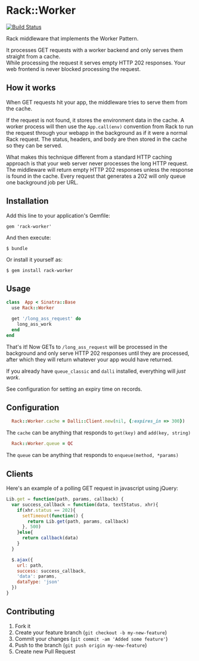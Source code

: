 # Rack::Worker

[![Build Status](https://secure.travis-ci.org/csquared/rack-worker.png)](http://travis-ci.org/csquared/rack-worker)

  Rack middleware that implements the Worker Pattern.

  It processes GET requests with a worker backend and only serves them straight from a cache.  
  While processing the request it serves empty HTTP 202 responses.
  Your web frontend is never blocked processing the request.


## How it works

  When GET requests hit your app, the middleware tries to serve them from the cache.

  If the request is not found, it stores the environment data in the cache.  A worker
  process will then use the `App.call(env)` convention from Rack to run the request through
  your webapp in the background as if it were a normal Rack request.  The status, headers,
  and body are then stored in the cache so they can be served.  

  What makes this technique different from a standard HTTP caching approach is that your
  web server never processes the long HTTP request.  The middleware will return empty 
  HTTP 202 responses unless the response is found in the cache.  Every request that generates
  a 202 will only queue one background job per URL.

## Installation

Add this line to your application's Gemfile:

    gem 'rack-worker'

And then execute:

    $ bundle

Or install it yourself as:

    $ gem install rack-worker

## Usage

```ruby
class  App < Sinatra::Base
  use Rack::Worker

  get '/long_ass_request' do
    long_ass_work
  end
end
```

That's it! Now GETs to `/long_ass_request` will be processed in the background and only
serve HTTP 202 responses until they are processed, after which they will return whatever your
app would have returned.

If you already have `queue_classic` and `dalli` installed, everything will *just work*.

See configuration for setting an expiry time on records.

## Configuration

```ruby
  Rack::Worker.cache = Dalli::Client.new(nil, {:expires_in => 300})
```
The `cache` can be anything that responds to `get(key)` and `add(key, string)`

```ruby
  Rack::Worker.queue = QC
```
The `queue` can be anything that responds to `enqueue(method, *params)` 

## Clients

Here's an example of a polling GET request in javascript using jQuery:

```javascript
Lib.get = function(path, params, callback) {
  var success_callback = function(data, textStatus, xhr){
    if(xhr.status == 202){
      setTimeout(function() {
        return Lib.get(path, params, callback)  
      }, 500)
    }else{
      return callback(data)
    }
  }

  $.ajax({
    url: path, 
    success: success_callback,
    'data': params,
    dataType: 'json' 
  })
}
```

## Contributing

1. Fork it
2. Create your feature branch (`git checkout -b my-new-feature`)
3. Commit your changes (`git commit -am 'Added some feature'`)
4. Push to the branch (`git push origin my-new-feature`)
5. Create new Pull Request

